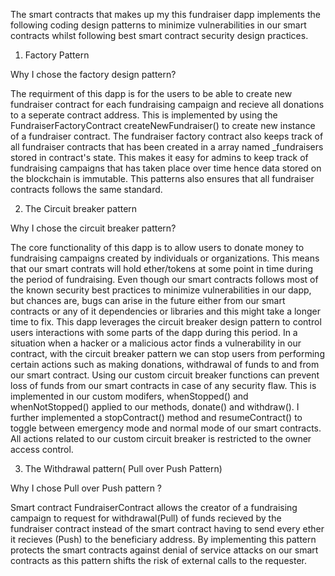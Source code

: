
 The smart contracts that makes up my this fundraiser dapp implements the following coding design patterns to minimize vulnerabilities in our smart contracts whilst following best smart contract security design practices.

1. Factory Pattern

 Why I chose the factory design pattern?

 The requirment of this dapp is for the users to be able to create new fundraiser contract for each fundraising campaign and recieve all donations to a seperate contract address. This is implemented by using the FundraiserFactoryContract createNewFundraiser() to create new instance of a fundraiser contract. The fundraiser factory contract also keeps track of all fundraiser contracts that has been created in a array named _fundraisers stored in contract's state. This makes it easy for admins to keep track of fundraising campaigns that has taken place over time hence data stored on the blockchain is immutable. This patterns also ensures that all fundraiser contracts follows the same standard.

2. The Circuit breaker pattern

Why I chose the circuit breaker pattern?

 The core functionality of this dapp is to allow users to donate money to fundraising campaigns created by individuals or organizations. This means that our smart contrats will hold ether/tokens at some point in time during the period of fundraising. Even though our smart contracts follows most of the known security best practices to minimize vulnerabilities in our dapp, but chances are, bugs can arise in the future either from our smart contracts or any of it dependencies or libraries and this might take a longer time to fix. This dapp leverages the circuit breaker design pattern to control users interactions with some parts of the dapp during this period. In a situation when a hacker or a malicious actor finds a vulnerability in our contract, with the circuit breaker pattern we can stop users from performing certain actions such as making donations, withdrawal of funds to and from our smart contract. Using our custom circuit breaker functions can prevent loss of funds from our smart contracts in case of any security flaw. This is implemented in our custom modifers, whenStopped() and whenNotStopped() applied to our methods, donate() and withdraw(). I further implemented a stopContract() method and resumeContract() to toggle between emergency mode and normal mode of our smart contracts. All actions related to our custom circuit breaker is restricted to the owner access control.

 3. The Withdrawal pattern( Pull over Push Pattern)
 
Why I chose Pull over Push pattern ?

 Smart contract FundraiserContract allows the creator of a fundraising campaign to request for  withdrawal(Pull) of funds recieved by the fundraiser contract instead of the smart contract having to send every ether it recieves (Push) to the beneficiary address. By implementing this pattern protects the smart contracts against denial of service attacks on our smart contracts as this pattern shifts the risk of external calls to the requester.